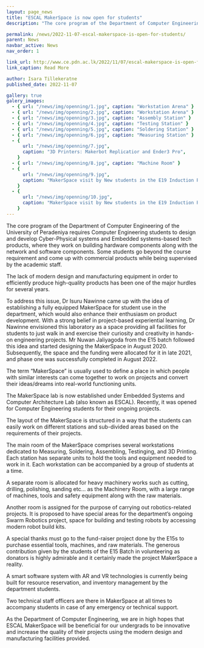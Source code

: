 ```yaml
---
layout: page_news
title: "ESCAL MakerSpace is now open for students"
description: "The core program of the Department of Computer Engineering of the University of Peradeniya requires Computer Engineering students to design and develop Cyber-Physical systems and Embedded systems-based tech products..."

permalink: /news/2022-11-07-escal-makerspace-is-open-for-students/
parent: News
navbar_active: News
nav_order: 1

link_url: http://www.ce.pdn.ac.lk/2022/11/07/escal-makerspace-is-open-for-students/
link_caption: Read More

author: Isara Tillekeratne
published_date: 2022-11-07

gallery: true
galery_images:
  - { url: "/news/img/openning/1.jpg", caption: "Workstation Arena" }
  - { url: "/news/img/openning/2.jpg", caption: "Workstation Arena" }
  - { url: "/news/img/openning/3.jpg", caption: "Assembly Station" }
  - { url: "/news/img/openning/4.jpg", caption: "Testing Station" }
  - { url: "/news/img/openning/5.jpg", caption: "Soldering Station" }
  - { url: "/news/img/openning/6.jpg", caption: "Measuring Station" }
  - {
      url: "/news/img/openning/7.jpg",
      caption: "3D Printers: Makerbot Replicatior and Ender3 Pro",
    }
  - { url: "/news/img/openning/8.jpg", caption: "Machine Room" }
  - {
      url: "/news/img/openning/9.jpg",
      caption: "MakerSpace visit by New students in the E19 Induction Program",
    }
  - {
      url: "/news/img/openning/10.jpg",
      caption: "MakerSpace visit by New students in the E19 Induction Program",
    }
---
```


The core program of the Department of Computer Engineering of the University of Peradeniya requires Computer Engineering students to design and develop Cyber-Physical systems and Embedded systems-based tech products, where they work on building hardware components along with the network and software components. Some students go beyond the course requirement and come up with commercial products while being supervised by the academic staff.

The lack of modern design and manufacturing equipment in order to efficiently produce high-quality products has been one of the major hurdles for several years.

To address this issue, Dr Isuru Nawinne came up with the idea of establishing a fully equipped MakerSpace for student use in the department, which would also enhance their enthusiasm on product development. With a strong belief in project-based experiential learning, Dr Nawinne envisioned this laboratory as a space providing all facilities for students to just walk in and exercise their curiosity and creativity in hands-on engineering projects. Mr Nuwan Jaliyagoda from the E15 batch followed this idea and started designing the MakerSpace in August 2020. Subsequently, the space and the funding were allocated for it in late 2021, and phase one was successfully completed in August 2022.

The term “MakerSpace” is usually used to define a place in which people with similar interests can come together to work on projects and convert their ideas/dreams into real-world functioning units.

The MakerSpace lab is now established under Embedded Systems and Computer Architecture Lab (also known as ESCAL). Recently, it was opened for Computer Engineering students for their ongoing projects.

The layout of the MakerSpace is structured in a way that the students can easily work on different stations and sub-divided areas based on the requirements of their projects.

The main room of the MakerSpace comprises several workstations dedicated to Measuring, Soldering, Assembling, Testinging, and 3D Printing. Each station has separate units to hold the tools and equipment needed to work in it. Each workstation can be accompanied by a group of students at a time.

A separate room is allocated for heavy machinery works such as cutting, drilling, polishing, sanding etc… as the Machinery Room, with a large range of machines, tools and safety equipment along with the raw materials.

Another room is assigned for the purpose of carrying out robotics-related projects. It is proposed to have special areas for the department’s ongoing Swarm Robotics project, space for building and testing robots by accessing modern robot build kits.

A special thanks must go to the fund-raiser project done by the E15s to purchase essential tools, machines, and raw materials. The generous contribution given by the students of the E15 Batch in volunteering as donators is highly admirable and it certainly made the project MakerSpace a reality.

A smart software system with AR and VR technologies is currently being built for resource reservation, and inventory management by the department students.

Two technical staff officers are there in MakerSpace at all times to accompany students in case of any emergency or technical support.

As the Department of Computer Engineering, we are in high hopes that ESCAL MakerSpace will be beneficial for our undergrads to be innovative and increase the quality of their projects using the modern design and manufacturing facilities provided.
